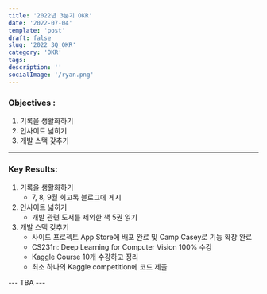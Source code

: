 ```yaml
---
title: '2022년 3분기 OKR'
date: '2022-07-04'
template: 'post'
draft: false
slug: '2022_3Q_OKR'
category: 'OKR'
tags:
description: ''
socialImage: '/ryan.png'
---
```


### Objectives :

1. 기록을 생활화하기
1. 인사이트 넓히기
1. 개발 스택 갖추기

---

### Key Results:

1. 기록을 생활화하기
   - 7, 8, 9월 회고록 블로그에 게시
1. 인사이트 넓히기
   - 개발 관련 도서를 제외한 책 5권 읽기
1. 개발 스택 갖추기
   - 사이드 프로젝트 App Store에 배포 완료 및 Camp Casey로 기능 확장 완료
   - CS231n: Deep Learning for Computer Vision 100% 수강
   - Kaggle Course 10개 수강하고 정리
   - 최소 하나의 Kaggle competition에 코드 제출

--- TBA ---
